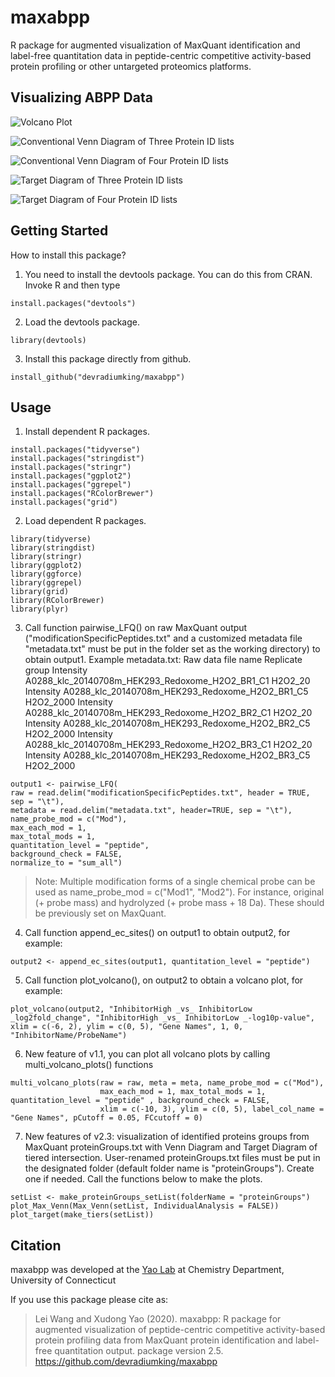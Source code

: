 # maxabpp
R package for augmented visualization of MaxQuant identification and label-free quantitation data in peptide-centric competitive activity-based protein profiling or other untargeted proteomics platforms.

Visualizing ABPP Data
---------------------


![Volcano Plot](examples/VolcanoPlotH2O2IPM.svg)

![Conventional Venn Diagram of Three Protein ID lists](examples/ThreeSetVennDiagram.svg)

![Conventional Venn Diagram of Four Protein ID lists](/examples/FourSetVennDiagram.svg)

![Target Diagram of Three Protein ID lists](examples/ThreeSetTargetDiagram.svg)

![Target Diagram of Four Protein ID lists](examples/FourSetTargetDiagram.svg)



Getting Started
---------------
  
 How to install this package?
 
1. You need to install the devtools package. You can do this from CRAN. Invoke R and then type
 ```{r}
install.packages("devtools")
 ```
2. Load the devtools package.
 ```{r}
library(devtools)
 ```
3. Install this package directly from github.
 ```{r}
install_github("devradiumking/maxabpp")
 ```  
Usage
-----
     
1. Install dependent R packages.
```{r}
install.packages("tidyverse")
install.packages("stringdist")
install.packages("stringr")
install.packages("ggplot2")
install.packages("ggrepel")
install.packages("RColorBrewer")
install.packages("grid")
```  
2. Load dependent R packages.
```{r}
library(tidyverse)
library(stringdist)
library(stringr)
library(ggplot2)
library(ggforce)
library(ggrepel)
library(grid)
library(RColorBrewer)
library(plyr)

```  
3. Call function pairwise_LFQ() on raw MaxQuant output ("modificationSpecificPeptides.txt" and a customized metadata file "metadata.txt" must be put in the folder set as the working directory) to obtain output1. 
Example metadata.txt:
Raw data file name  Replicate group
Intensity A0288_klc_20140708m_HEK293_Redoxome_H2O2_BR1_C1 H2O2_20
Intensity A0288_klc_20140708m_HEK293_Redoxome_H2O2_BR1_C5	H2O2_2000
Intensity A0288_klc_20140708m_HEK293_Redoxome_H2O2_BR2_C1	H2O2_20
Intensity A0288_klc_20140708m_HEK293_Redoxome_H2O2_BR2_C5	H2O2_2000
Intensity A0288_klc_20140708m_HEK293_Redoxome_H2O2_BR3_C1	H2O2_20
Intensity A0288_klc_20140708m_HEK293_Redoxome_H2O2_BR3_C5	H2O2_2000
```{r}
output1 <- pairwise_LFQ(
raw = read.delim("modificationSpecificPeptides.txt", header = TRUE, sep = "\t"), 
metadata = read.delim("metadata.txt", header=TRUE, sep = "\t"), 
name_probe_mod = c("Mod"), 
max_each_mod = 1, 
max_total_mods = 1, 
quantitation_level = "peptide", 
background_check = FALSE,
normalize_to = "sum_all")
```
>Note: Multiple modification forms of a single chemical probe can be used as name_probe_mod = c("Mod1", "Mod2"). 
>For instance, original (+ probe mass) and hydrolyzed (+ probe mass + 18 Da). These should be previously set on MaxQuant.

4. Call function append_ec_sites() on output1 to obtain output2, for example:
```{r}
output2 <- append_ec_sites(output1, quantitation_level = "peptide")
```
5. Call function plot_volcano(), on output2 to obtain a volcano plot, for example:
```{r}
plot_volcano(output2, "InhibitorHigh _vs_ InhibitorLow _log2fold_change", "InhibitorHigh _vs_ InhibitorLow _-log10p-value", xlim = c(-6, 2), ylim = c(0, 5), "Gene Names", 1, 0, "InhibitorName/ProbeName")
```
6. New feature of v1.1, you can plot all volcano plots by calling multi_volcano_plots() functions
```{r}
multi_volcano_plots(raw = raw, meta = meta, name_probe_mod = c("Mod"),
                    max_each_mod = 1, max_total_mods = 1, quantitation_level = "peptide" , background_check = FALSE,
                    xlim = c(-10, 3), ylim = c(0, 5), label_col_name = "Gene Names", pCutoff = 0.05, FCcutoff = 0)
```
7. New features of v2.3: visualization of identified proteins groups from MaxQuant proteinGroups.txt with Venn Diagram and Target Diagram of tiered intersection. User-renamed proteinGroups.txt files must be put in the designated folder (default folder name is "proteinGroups"). Create one if needed. Call the functions below to make the plots.
```{r}
setList <- make_proteinGroups_setList(folderName = "proteinGroups")
plot_Max_Venn(Max_Venn(setList, IndividualAnalysis = FALSE))
plot_target(make_tiers(setList))
```
Citation
--------
  
maxabpp was developed at the [Yao Lab](http://web.uconn.edu/yaogroup/index.html) at Chemistry Department, University of Connecticut

If you use this package please cite as:

> Lei Wang and Xudong Yao (2020). maxabpp: R package for augmented visualization of peptide-centric competitive activity-based protein profiling data from MaxQuant protein identification and label-free quantitation output. 
> package version 2.5. https://github.com/devradiumking/maxabpp

